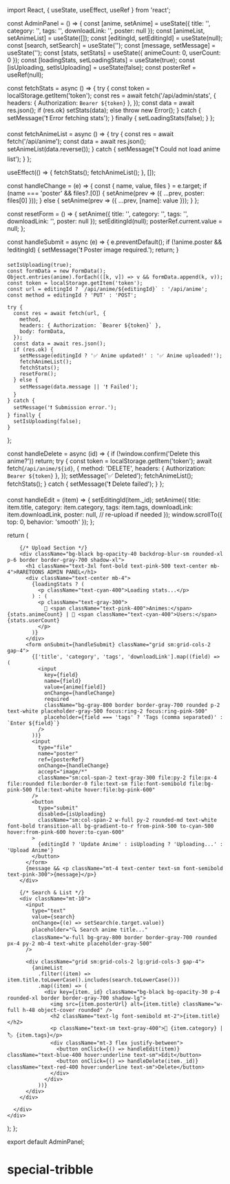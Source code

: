 import React, { useState, useEffect, useRef } from 'react';

const AdminPanel = () => {
  const [anime, setAnime] = useState({ title: '', category: '', tags: '', downloadLink: '', poster: null });
  const [animeList, setAnimeList] = useState([]);
  const [editingId, setEditingId] = useState(null);
  const [search, setSearch] = useState('');
  const [message, setMessage] = useState('');
  const [stats, setStats] = useState({ animeCount: 0, userCount: 0 });
  const [loadingStats, setLoadingStats] = useState(true);
  const [isUploading, setIsUploading] = useState(false);
  const posterRef = useRef(null);

  const fetchStats = async () => {
    try {
      const token = localStorage.getItem('token');
      const res = await fetch('/api/admin/stats', {
        headers: { Authorization: `Bearer ${token}` },
      });
      const data = await res.json();
      if (res.ok) setStats(data);
      else throw new Error();
    } catch {
      setMessage('❗ Error fetching stats');
    } finally {
      setLoadingStats(false);
    }
  };

  const fetchAnimeList = async () => {
    try {
      const res = await fetch('/api/anime');
      const data = await res.json();
      setAnimeList(data.reverse());
    } catch {
      setMessage('❗ Could not load anime list');
    }
  };

  useEffect(() => {
    fetchStats();
    fetchAnimeList();
  }, []);

  const handleChange = (e) => {
    const { name, value, files } = e.target;
    if (name === 'poster' && files?.[0]) {
      setAnime(prev => ({ ...prev, poster: files[0] }));
    } else {
      setAnime(prev => ({ ...prev, [name]: value }));
    }
  };

  const resetForm = () => {
    setAnime({ title: '', category: '', tags: '', downloadLink: '', poster: null });
    setEditingId(null);
    posterRef.current.value = null;
  };

  const handleSubmit = async (e) => {
    e.preventDefault();
    if (!anime.poster && !editingId) {
      setMessage('❗ Poster image required.');
      return;
    }

    setIsUploading(true);
    const formData = new FormData();
    Object.entries(anime).forEach(([k, v]) => v && formData.append(k, v));
    const token = localStorage.getItem('token');
    const url = editingId ? `/api/anime/${editingId}` : '/api/anime';
    const method = editingId ? 'PUT' : 'POST';

    try {
      const res = await fetch(url, {
        method,
        headers: { Authorization: `Bearer ${token}` },
        body: formData,
      });
      const data = await res.json();
      if (res.ok) {
        setMessage(editingId ? '✅ Anime updated!' : '✅ Anime uploaded!');
        fetchAnimeList();
        fetchStats();
        resetForm();
      } else {
        setMessage(data.message || '❗ Failed');
      }
    } catch {
      setMessage('❗ Submission error.');
    } finally {
      setIsUploading(false);
    }
  };

  const handleDelete = async (id) => {
    if (!window.confirm('Delete this anime?')) return;
    try {
      const token = localStorage.getItem('token');
      await fetch(`/api/anime/${id}`, {
        method: 'DELETE',
        headers: { Authorization: `Bearer ${token}` },
      });
      setMessage('✅ Deleted');
      fetchAnimeList();
      fetchStats();
    } catch {
      setMessage('❗ Delete failed');
    }
  };

  const handleEdit = (item) => {
    setEditingId(item._id);
    setAnime({
      title: item.title,
      category: item.category,
      tags: item.tags,
      downloadLink: item.downloadLink,
      poster: null, // re-upload if needed
    });
    window.scrollTo({ top: 0, behavior: 'smooth' });
  };

  return (
    <div className="min-h-screen bg-gradient-to-br from-black via-gray-900 to-black text-white font-['Poppins']">
      <div className="max-w-6xl mx-auto p-4 sm:p-6">

        {/* Upload Section */}
        <div className="bg-black bg-opacity-40 backdrop-blur-sm rounded-xl p-6 border border-gray-700 shadow-xl">
          <h1 className="text-3xl font-bold text-pink-500 text-center mb-4">RARETOONS ADMIN PANEL</h1>
          <div className="text-center mb-4">
            {loadingStats ? (
              <p className="text-cyan-400">Loading stats...</p>
            ) : (
              <p className="text-gray-300">
                🎥 <span className="text-pink-400">Animes:</span> {stats.animeCount} | 👥 <span className="text-cyan-400">Users:</span> {stats.userCount}
              </p>
            )}
          </div>
          <form onSubmit={handleSubmit} className="grid sm:grid-cols-2 gap-4">
            {['title', 'category', 'tags', 'downloadLink'].map((field) => (
              <input
                key={field}
                name={field}
                value={anime[field]}
                onChange={handleChange}
                required
                className="bg-gray-800 border border-gray-700 rounded p-2 text-white placeholder-gray-500 focus:ring-2 focus:ring-pink-500"
                placeholder={field === 'tags' ? 'Tags (comma separated)' : `Enter ${field}`}
              />
            ))}
            <input
              type="file"
              name="poster"
              ref={posterRef}
              onChange={handleChange}
              accept="image/*"
              className="sm:col-span-2 text-gray-300 file:py-2 file:px-4 file:rounded file:border-0 file:text-sm file:font-semibold file:bg-pink-500 file:text-white hover:file:bg-pink-600"
            />
            <button
              type="submit"
              disabled={isUploading}
              className="sm:col-span-2 w-full py-2 rounded-md text-white font-bold transition-all bg-gradient-to-r from-pink-500 to-cyan-500 hover:from-pink-600 hover:to-cyan-600"
            >
              {editingId ? 'Update Anime' : isUploading ? 'Uploading...' : 'Upload Anime'}
            </button>
          </form>
          {message && <p className="mt-4 text-center text-sm font-semibold text-pink-300">{message}</p>}
        </div>

        {/* Search & List */}
        <div className="mt-10">
          <input
            type="text"
            value={search}
            onChange={(e) => setSearch(e.target.value)}
            placeholder="🔍 Search anime title..."
            className="w-full bg-gray-800 border border-gray-700 rounded px-4 py-2 mb-4 text-white placeholder-gray-500"
          />

          <div className="grid sm:grid-cols-2 lg:grid-cols-3 gap-4">
            {animeList
              .filter((item) => item.title.toLowerCase().includes(search.toLowerCase()))
              .map((item) => (
                <div key={item._id} className="bg-black bg-opacity-30 p-4 rounded-xl border border-gray-700 shadow-lg">
                  <img src={item.posterUrl} alt={item.title} className="w-full h-48 object-cover rounded" />
                  <h2 className="text-lg font-semibold mt-2">{item.title}</h2>
                  <p className="text-sm text-gray-400">📂 {item.category} | 🏷 {item.tags}</p>
                  <div className="mt-3 flex justify-between">
                    <button onClick={() => handleEdit(item)} className="text-blue-400 hover:underline text-sm">Edit</button>
                    <button onClick={() => handleDelete(item._id)} className="text-red-400 hover:underline text-sm">Delete</button>
                  </div>
                </div>
              ))}
          </div>
        </div>

      </div>
    </div>
  );
};

export default AdminPanel;
# special-tribble
